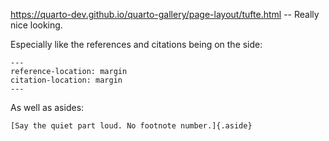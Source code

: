 
https://quarto-dev.github.io/quarto-gallery/page-layout/tufte.html -- Really nice looking.


Especially like the references and citations being on the side: 

```
---
reference-location: margin
citation-location: margin
---
```

As well as asides: 


```
[Say the quiet part loud. No footnote number.]{.aside}
```
